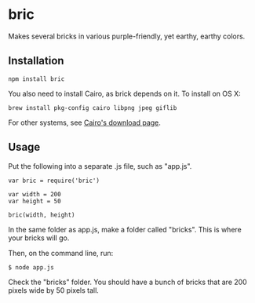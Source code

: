 # bric
Makes several bricks in various purple-friendly, yet earthy, earthy colors.

## Installation

```npm install bric```

You also need to install Cairo, as brick depends on it.
To install on OS X:

```brew install pkg-config cairo libpng jpeg giflib```

For other systems, see [Cairo's download page](http://cairographics.org/download/).

## Usage

Put the following into a separate .js file, such as "app.js".

```
var bric = require('bric')

var width = 200
var height = 50

bric(width, height)
```

In the same folder as app.js, make a folder called "bricks". This is where your bricks will go.

Then, on the command line, run:

```$ node app.js```

Check the "bricks" folder. You should have a bunch of bricks that are 200 pixels wide by 50 pixels tall.
